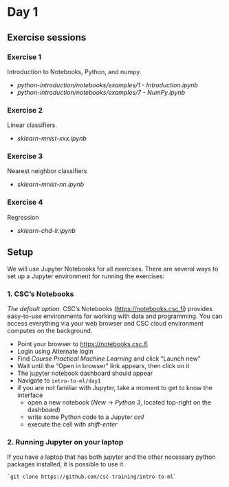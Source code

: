 # Day 1

## Exercise sessions

### Exercise 1

Introduction to Notebooks, Python, and numpy.

* *python-introduction/notebooks/examples/1 - Introduction.ipynb*
* *python-introduction/notebooks/examples/7 - NumPy.ipynb*

### Exercise 2

Linear classifiers.

* *sklearn-mnist-xxx.ipynb*

### Exercise 3

Nearest neighbor classifiers

* *sklearn-mnist-nn.ipynb*

### Exercise 4

Regression

* *sklearn-chd-lr.ipynb*

## Setup

We will use Jupyter Notebooks for all exercises. There are several ways to set up a Jupyter environment for running the exercises:

### 1. CSC’s Notebooks

*The default option.* CSC’s Notebooks (https://notebooks.csc.fi) provides easy-to-use environments for working with data and programming. You can access everything via your web browser and CSC cloud environment computes on the background.

* Point your browser to https://notebooks.csc.fi
* Login using Alternate login
* Find *Course Practical Machine Learning* and click “Launch new”
* Wait until the “Open in browser” link appears, then click on it
* The jupyter notebook dashboard should appear
* Navigate to `intro-to-ml/day1` 
* if you are not familiar with Jupyter, take a moment to get to know the interface
    * open a new notebook (*New* -> *Python 3*, located top-right on the dashboard) 
    * write some Python code to a Jupyter *cell*
    * execute the cell with *shift-enter*
    
### 2. Running Jupyter on your laptop

If you have a laptop that has both jupyter and the other necessary python packages installed, it is possible to use it.

    `git clone https://github.com/csc-training/intro-to-ml`   
